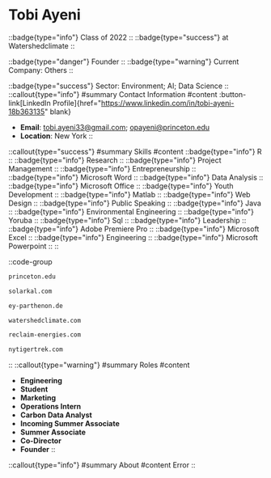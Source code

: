 # Tobi Ayeni
::badge{type="info"}
Class of 2022
::
::badge{type="success"}
 at Watershedclimate
::

::badge{type="danger"}
Founder
::
::badge{type="warning"}
Current Company: Others
::

::badge{type="success"}
Sector: Environment; AI; Data Science
::
::callout{type="info"}
#summary
Contact Information
#content
:button-link[LinkedIn Profile]{href="https://www.linkedin.com/in/tobi-ayeni-18b363135" blank}
- **Email**: tobi.ayeni33@gmail.com; opayeni@princeton.edu
- **Location**: New York
::

::callout{type="success"}
#summary
Skills
#content
::badge{type="info"}
R
::
::badge{type="info"}
Research
::
::badge{type="info"}
Project Management
::
::badge{type="info"}
Entrepreneurship
::
::badge{type="info"}
Microsoft Word
::
::badge{type="info"}
Data Analysis
::
::badge{type="info"}
Microsoft Office
::
::badge{type="info"}
Youth Development
::
::badge{type="info"}
Matlab
::
::badge{type="info"}
Web Design
::
::badge{type="info"}
Public Speaking
::
::badge{type="info"}
Java
::
::badge{type="info"}
Environmental Engineering
::
::badge{type="info"}
Yoruba
::
::badge{type="info"}
Sql
::
::badge{type="info"}
Leadership
::
::badge{type="info"}
Adobe Premiere Pro
::
::badge{type="info"}
Microsoft Excel
::
::badge{type="info"}
Engineering
::
::badge{type="info"}
Microsoft Powerpoint
::
::

::code-group
```bash [Princeton University]
princeton.edu
```
```bash [SolarKal]
solarkal.com
```
```bash [EY-Parthenon]
ey-parthenon.de
```
```bash [Watershedclimate]
watershedclimate.com
```
```bash [Reclaim Energies]
reclaim-energies.com
```
```bash [New York Tigertrek]
nytigertrek.com
```
::
::callout{type="warning"}
#summary
Roles
#content
- **Engineering**
- **Student**
- **Marketing**
- **Operations Intern**
- **Carbon Data Analyst**
- **Incoming Summer Associate**
- **Summer Associate**
- **Co-Director**
- **Founder**
::

::callout{type="info"}
#summary
About
#content
Error
::
